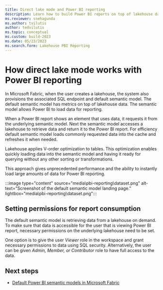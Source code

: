 ```yaml
---
title: Direct lake mode and Power BI reporting
description: Learn how to build Power BI reports on top of lakehouse data in Microsoft Fabric 
ms.reviewer: snehagunda
ms.author: tvilutis
author: tedvilutis
ms.topic: conceptual
ms.custom: build-2023
ms.date: 05/23/2023
ms.search.form: Lakehouse PBI Reporting
---
```


# How direct lake mode works with Power BI reporting

In Microsoft Fabric, when the user creates a lakehouse, the system also provisions the associated SQL endpoint and default semantic model. The default semantic model has metrics on top of lakehouse data. The semantic model allows Power BI to load data for reporting.

When a Power BI report shows an element that uses data, it requests it from the underlying semantic model. Next the semantic model accesses a lakehouse to retrieve data and return it to the Power BI report. For efficiency default semantic model loads commonly requested data into the cache and refreshes it when needed.

Lakehouse applies V-order optimization to tables. This optimization enables quickly loading data into the semantic model and having it ready for querying without any other sorting or transformations.

This approach gives unprecedented performance and the ability to instantly load large amounts of data for Power BI reporting.

:::image type="content" source="media\pbi-reporting\dataset.png" alt-text="Screenshot of the default semantic model landing page." lightbox="media\pbi-reporting\dataset.png":::

## Setting permissions for report consumption

The default semantic model is retrieving data from a lakehouse on demand. To make sure that data is accessible for the user that is viewing Power BI report, necessary permissions on the underlying lakehouse need to be set.

One option is to give the user *Viewer* role in the workspace and grant necessary permissions to data using SQL security. Alternatively, the user can be given *Admin, Member, or Contributor* role to have full access to the data.

## Next steps

- [Default Power BI semantic models in Microsoft Fabric](../data-warehouse/semantic-models.md)
